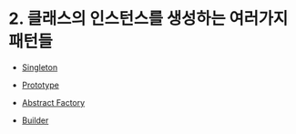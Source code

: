 # 2. 클래스의 인스턴스를 생성하는 여러가지 패턴들


- [Singleton](https://github.com/ADRENALINEGENERATOR/DesignPattern-Java/blob/master/2/Singletion.md)


- [Prototype](https://github.com/ADRENALINEGENERATOR/DesignPattern-Java/blob/master/2/Prototype.md)


- [Abstract Factory](https://github.com/ADRENALINEGENERATOR/DesignPattern-Java/blob/master/2/AbstractFactory.md)


- [Builder](https://github.com/ADRENALINEGENERATOR/DesignPattern-Java/blob/master/2/Builder.md)
